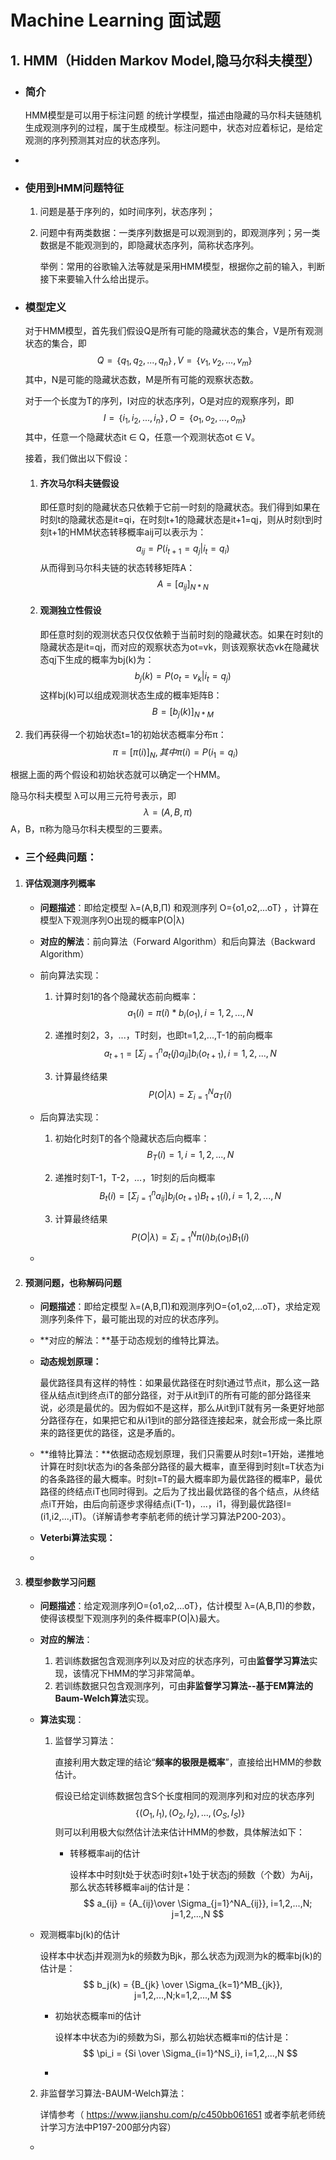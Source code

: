 

# Machine Learning 面试题



## 1. HMM（Hidden Markov Model,隐马尔科夫模型）

- ### 简介

  HMM模型是可以用于标注问题 的统计学模型，描述由隐藏的马尔科夫链随机生成观测序列的过程，属于生成模型。标注问题中，状态对应着标记，是给定观测的序列预测其对应的状态序列。

- 

- ### 使用到HMM问题特征

  1. 问题是基于序列的，如时间序列，状态序列；

  2. 问题中有两类数据：一类序列数据是可以观测到的，即观测序列；另一类数据是不能观测到的，即隐藏状态序列，简称状态序列。

     举例：常用的谷歌输入法等就是采用HMM模型，根据你之前的输入，判断接下来要输入什么给出提示。

- ### 模型定义

  对于HMM模型，首先我们假设Q是所有可能的隐藏状态的集合，V是所有观测状态的集合，即
  $$
  Q=｛q_1,q_2,...,q_n｝,V= ｛v_1,v_2,...,v_m｝
  $$
  其中，N是可能的隐藏状态数，M是所有可能的观察状态数。

  对于一个长度为T的序列，I对应的状态序列，O是对应的观察序列，即
  $$
  I = ｛i_1,i_2,...,i_n｝, O = ｛o_1,o_2,...,o_m｝
  $$
  其中，任意一个隐藏状态it ∈ Q，任意一个观测状态ot ∈ V。

  接着，我们做出以下假设：

  1. #### 齐次马尔科夫链假设

     即任意时刻的隐藏状态只依赖于它前一时刻的隐藏状态。我们得到如果在时刻t的隐藏状态是it=qi，在时刻t+1的隐藏状态是it+1=qj，则从时刻t到时刻t+1的HMM状态转移概率aij可以表示为：
     $$
     a_{ij} = P(i_{t+1} = q_j|i_t=q_i)
     $$
     从而得到马尔科夫链的状态转移矩阵A：
     $$
     A = [a_{ij}]_{N*N}
     $$
     
  2. #### 观测独立性假设
  
     即任意时刻的观测状态只仅仅依赖于当前时刻的隐藏状态。如果在时刻t的隐藏状态是it=qj，而对应的观察状态为ot=vk，则该观察状态vk在隐藏状态qj下生成的概率为bj(k)为：
     $$
       b_j(k) = P(o_t = v_k|i_t = q_j)
     $$
       这样bj(k)可以组成观测状态生成的概率矩阵B：
     $$
     B = [b_j(k)]_{N*M}
     $$
     
2.   我们再获得一个初始状态t=1的初始状态概率分布π：
$$
     π = [π(i)]_N, 其中π(i) = P(i_1 = q_i)
$$

根据上面的两个假设和初始状态就可以确定一个HMM。

隐马尔科夫模型 λ可以用三元符号表示，即
$$
λ = (A, B, π)
$$
 A，B，π称为隐马尔科夫模型的三要素。

- ### 三个经典问题：

1. #### 评估观测序列概率

   - **问题描述**：即给定模型 λ=(A,B,Π) 和观测序列 O={o1,o2,...oT} ，计算在模型λ下观测序列O出现的概率P(O|λ)

   - **对应的解法**：前向算法（Forward Algorithm）和后向算法（Backward Algorithm）

   - 前向算法实现：

     1. 计算时刻1的各个隐藏状态前向概率：
        $$
        a_1(i) = π(i)*b_i(o_1),  i=1,2,...,N
        $$
   
     
     2. 递推时刻2，3，...，T时刻，也即t=1,2,...,T-1的前向概率
        $$
        a_{t+1} = [Σ_{j=1}^na_t(j)a_{ji}]b_i(o_{t+1}),  i=1,2,...,N
        $$
        
     3. 计算最终结果
        $$
        P(O|λ) = \Sigma_{i=1}^Na_T(i)
        $$
        
     
   - 后向算法实现：
   
     1. 初始化时刻T的各个隐藏状态后向概率：
        $$
        B_T(i) = 1,  i=1,2,...,N
        $$
     
     
     2. 递推时刻T-1，T-2，...，1时刻的后向概率
        $$
        B_t(i) = [Σ_{j=1}^na_{ij}]b_j(o_{t+1})B_{t+1}(i),  i=1,2,...,N
        $$
        
     3. 计算最终结果
        $$
        P(O|λ) = \Sigma_{i=1}^Nπ(i)b_i(o_1)B_1(i)
        $$
        
     
   - 
2. #### 预测问题，也称解码问题

   - **问题描述**：即给定模型 λ=(A,B,Π)和观测序列O={o1,o2,...oT}，求给定观测序列条件下，最可能出现的对应的状态序列。

   - **对应的解法：**基于动态规划的维特比算法。

   - **动态规划原理：**

     最优路径具有这样的特性：如果最优路径在时刻t通过节点it，那么这一路径从结点it到终点iT的部分路径，对于从it到iT的所有可能的部分路径来说，必须是最优的。因为假如不是这样，那么从it到iT就有另一条更好地部分路径存在，如果把它和从i1到it的部分路径连接起来，就会形成一条比原来的路径更优的路径，这是矛盾的。

   - **维特比算法：**依据动态规划原理，我们只需要从时刻t=1开始，递推地计算在时刻t状态为i的各条部分路径的最大概率，直至得到时刻t=T状态为i的各条路径的最大概率。时刻t=T的最大概率即为最优路径的概率P，最优路径的终结点iT也同时得到。之后为了找出最优路径的各个结点，从终结点iT开始，由后向前逐步求得结点i(T-1)，...，i1，得到最优路径I=(i1,i2,...,iT)。（详解请参考李航老师的统计学习算法P200-203）。

   - **Veterbi算法实现：**

     

   - 

3. #### 模型参数学习问题

   - **问题描述**：给定观测序列O={o1,o2,...oT}，估计模型 λ=(A,B,Π)的参数，使得该模型下观测序列的条件概率P(O|λ)最大。

   - **对应的解法**：
   
     1. 若训练数据包含观测序列以及对应的状态序列，可由**监督学习算法**实现，该情况下HMM的学习非常简单。
     2. 若训练数据只包含观测序列，可由**非监督学习算法--基于EM算法的Baum-Welch算法**实现。
   
   - **算法实现**：
   
     1. 监督学习算法：
   
        直接利用大数定理的结论“**频率的极限是概率**”，直接给出HMM的参数估计。
   
        假设已给定训练数据包含S个长度相同的观测序列和对应的状态序列
        $$
        ｛(O_1,I_1),(O_2,I_2),...,(O_S,I_S)｝
        $$
        则可以利用极大似然估计法来估计HMM的参数，具体解法如下：
   
        - 转移概率aij的估计
   
          设样本中时刻t处于状态i时刻t+1处于状态j的频数（个数）为Aij，那么状态转移概率aij的估计是：
          $$
          a_{ij} = {A_{ij}\over \Sigma_{j=1}^NA_{ij}}, i=1,2,...,N; j=1,2,...,N
          $$
          
   - 观测概率bj(k)的估计
        
     设样本中状态j并观测为k的频数为Bjk，那么状态为j观测为k的概率bj(k)的估计是：
          $$
          b_j(k) = {B_{jk} \over \Sigma_{k=1}^MB_{jk}}, j=1,2,...,N;k=1,2,...,M
          $$
          
        - 初始状态概率πi的估计
   
          设样本中状态为i的频数为Si，那么初始状态概率πi的估计是：
     $$
          \pi_i = {Si \over \Sigma_{i=1}^NS_i}, i=1,2,...,N
          $$
          
        - 
        
   2. 非监督学习算法-BAUM-Welch算法：
     
      详情参考（ https://www.jianshu.com/p/c450bb061651 或者李航老师统计学习方法中P197-200部分内容）
     
   - 


